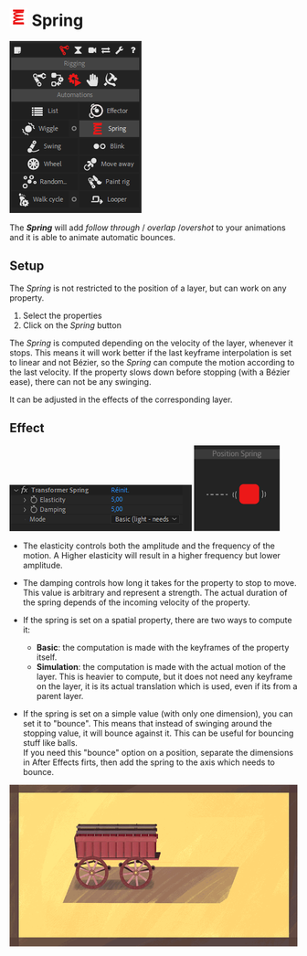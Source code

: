# ![spring Icon](img\duik-icons\automation\spring-icon-r.png) Spring

![Spring panel](img\duik-screenshots\S-Rigging\S-Rigging-Automations\Spring.PNG)

The ***Spring*** will add *follow through* / *overlap* /*overshot* to your animations and it is able to animate automatic bounces.

## Setup

The *Spring* is not restricted to the position of a layer, but can work on any property.

1. Select the properties
2. Click on the *Spring* button

The *Spring* is computed depending on the velocity of the layer, whenever it stops. This means it will work better if the last keyframe interpolation is set to linear and not Bézier, so the *Spring* can compute the motion according to the last velocity. If the property slows down before stopping (with a Bézier ease), there can not be any swinging.

It can be adjusted in the effects of the corresponding layer.

## Effect

![Spring pannel](img\duik-screenshots\S-Rigging\S-Rigging-Automations\Spring-effects.PNG)
![Spring example](img\duik-screenshots\S-Rigging\S-Rigging-Automations\automation-illustration\spring-example.png)

- The elasticity controls both the amplitude and the frequency of the motion. A Higher elasticity will result in a higher frequency but lower amplitude.

- The damping controls how long it takes for the property to stop to move. This value is arbitrary and represent a strength. The actual duration of the spring depends of the incoming velocity of the property.

- If the spring is set on a spatial property, there are two ways to compute it:  

    - **Basic**: the computation is made with the keyframes of the property itself.  
    - **Simulation**: the computation is made with the actual motion of the layer. This is heavier to compute, but it does not need any keyframe on the layer, it is its actual translation which is used, even if its from a parent layer.

- If the spring is set on a simple value (with only one dimension), you can set it to "bounce". This means that instead of swinging around the stopping value, it will bounce against it. This can be useful for bouncing stuff like balls.  
If you need this "bounce" option on a position, separate the dimensions in After Effects firts, then add the spring to the axis which needs to bounce.

![Spring example gif](img\examples\cart.gif)
